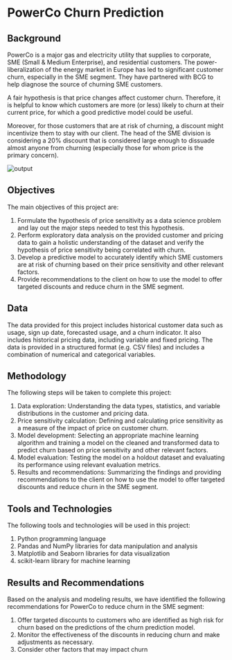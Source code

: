 # PowerCo Churn Prediction
## Background
PowerCo is a major gas and electricity utility that supplies to corporate, SME (Small & Medium Enterprise), and residential customers. The power-liberalization of the energy market in Europe has led to significant customer churn, especially in the SME segment. They have partnered with BCG to help diagnose the source of churning SME customers.

A fair hypothesis is that price changes affect customer churn. Therefore, it is helpful to know which customers are more (or less) likely to churn at their current price, for which a good predictive model could be useful.

Moreover, for those customers that are at risk of churning, a discount might incentivize them to stay with our client. The head of the SME division is considering a 20% discount that is considered large enough to dissuade almost anyone from churning (especially those for whom price is the primary concern).

![output](https://user-images.githubusercontent.com/115629197/200139179-17a17aa2-5ed2-4a65-8bea-ee9546dbbf6b.png)
## Objectives
The main objectives of this project are:

1. Formulate the hypothesis of price sensitivity as a data science problem and lay out the major steps needed to test this hypothesis.
2. Perform exploratory data analysis on the provided customer and pricing data to gain a holistic understanding of the dataset and verify the hypothesis of price sensitivity being correlated with churn.
3. Develop a predictive model to accurately identify which SME customers are at risk of churning based on their price sensitivity and other relevant factors.
4. Provide recommendations to the client on how to use the model to offer targeted discounts and reduce churn in the SME segment.
## Data
The data provided for this project includes historical customer data such as usage, sign up date, forecasted usage, and a churn indicator. It also includes historical pricing data, including variable and fixed pricing. The data is provided in a structured format (e.g. CSV files) and includes a combination of numerical and categorical variables.

## Methodology
The following steps will be taken to complete this project:

1. Data exploration: Understanding the data types, statistics, and variable distributions in the customer and pricing data.
2. Price sensitivity calculation: Defining and calculating price sensitivity as a measure of the impact of price on customer churn.
3. Model development: Selecting an appropriate machine learning algorithm and training a model on the cleaned and transformed data to predict churn based on price sensitivity and other relevant factors.
4. Model evaluation: Testing the model on a holdout dataset and evaluating its performance using relevant evaluation metrics.
5. Results and recommendations: Summarizing the findings and providing recommendations to the client on how to use the model to offer targeted discounts and reduce churn in the SME segment.
## Tools and Technologies
The following tools and technologies will be used in this project:

1. Python programming language
2. Pandas and NumPy libraries for data manipulation and analysis
2. Matplotlib and Seaborn libraries for data visualization
3. scikit-learn library for machine learning
## Results and Recommendations
Based on the analysis and modeling results, we have identified the following recommendations for PowerCo to reduce churn in the SME segment:

1. Offer targeted discounts to customers who are identified as high risk for churn based on the predictions of the churn prediction model.
2. Monitor the effectiveness of the discounts in reducing churn and make adjustments as necessary.
3. Consider other factors that may impact churn
